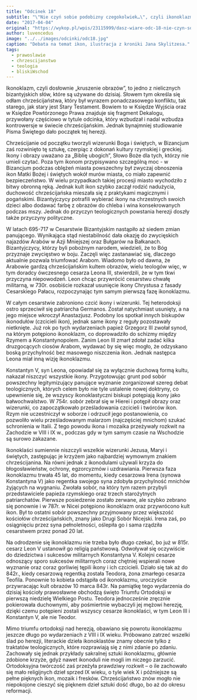 ```yaml
---
title: "Odcinek 18"
subtitle: "\"Nie czyń sobie podobizny czegokolwiek…\", czyli ikonoklazm."
date: "2017-04-04"
original: "https://wykop.pl/wpis/23115999/dasz-wiare-odc-18-nie-czyn-sobie-podobizny-czegoko"
author: luvencedus
image: "../../images/odcinki/odc18.jpg"
caption: "Debata na temat ikon, ilustracja z kroniki Jana Skylitzesa."
tags:
  - prawoslawie
  - chrzescijanstwo
  - teologia
  - bliskiWschod
---
```


Ikonoklazm, czyli dosłownie „kruszenie obrazów”, to jedno z nielicznych bizantyjskich słów, które są używane do dzisiaj. Słowem tym określa się odłam chrześcijaństwa, który był wyrazem ponadczasowego konfliktu, tak starego, jak stary jest Stary Testament. Bowiem to w Księdze Wyjścia oraz w Księdze Powtórzonego Prawa znajduje się fragment Dekalogu, przywołany częściowo w tytule odcinka, który wzbudzał i nadal wzbudza kontrowersje w świecie chrześcijańskim. Jednak bynajmniej studiowanie Pisma Świętego dało początek tej herezji.

Chrześcijanie od początku tworzyli wizerunki Boga i świętych, w Bizancjum zaś rozwinięto tę sztukę, czerpiąc z dokonań kultury rzymskiej i greckiej. Ikony i obrazy uważano za „Biblię ubogich”, Słowo Boże dla tych, którzy nie umieli czytać. Poza tym ikonom przypisywano szczególną moc - w Bizancjum podczas oblężeń miasta powszechny był zwyczaj obnoszenia ikon Matki Bożej i świętych wokół murów miasta, co miało zapewnić bezpieczeństwo. W wielu przypadkach takiej procesji miasto wychodziło z bitwy obronną ręką. Jednak kult ikon szybko zaczął rodzić nadużycia, duchowość chrześcijańska mieszała się z praktykami magicznymi i pogańskimi. Bizantyjczycy potrafili wybierać ikony na chrzestnych swoich dzieci albo dodawać farbę z obrazów do chleba i wina konsekrowanych podczas mszy. Jednak do przyczyn teologicznych powstania herezji doszły także przyczyny polityczne.

W latach 695-717 w Cesarstwie Bizantyjskim nastąpiło aż siedem zmian panującego. Wynikająca stąd niestabilność dała okazję do zwycięskich najazdów Arabów w Azji Mniejszej oraz Bułgarów na Bałkanach. Bizantyjczycy, którzy byli pobożnym narodem, wiedzieli, że to Bóg przyznaje zwycięstwo w boju. Zaczęli więc zastanawiać się, dlaczego aktualnie pozwala triumfować Arabom. Wiadomo było od dawna, że Arabowie gardzą chrześcijańskim kultem obrazów, wielu teologów więc, w tym doradcy ówczesnego cesarza Leona III, stwierdzili, że w tym tkwi przyczyna niepowodzeń. Leon chcąc przywrócić cesarstwu chwałę militarną, w 730r. osobiście rozkazał usunięcie ikony Chrystusa z fasady Cesarskiego Pałacu, rozpoczynając tym samym pierwszą fazę ikonoklazmu.

W całym cesarstwie zabroniono czcić ikony i wizerunki. Tej heterodoksji ostro sprzeciwił się patriarcha Germanos. Został natychmiast usunięty, a na jego miejsce wkroczył Anastazjusz. Podobny los spotkał innych biskupów ikonodułów (czcicieli ikon), jednak same ikony z reguły pozostawały nietknięte. Już rok po tych wydarzeniach papież Grzegorz III zwołał synod, na którym potępiono ikonoklazm, co doprowadziło do schizmy między Rzymem a Konstantynopolem. Zanim Leon III zmarł zdołał zadać kilka druzgocących ciosów Arabom, wydawać by się więc mogło, że odzyskano boską przychylność bez masowego niszczenia ikon. Jednak następca Leona miał inną wizję ikonoklazmu.

Konstantyn V, syn Leona, opowiadał się za wyłącznie duchową formą kultu, nakazał niszczyć wszystkie ikony. Przygotowując grunt pod sobór powszechny legitymizujący panujące wyznanie zorganizował szereg debat teologicznych, których celem było nie tyle ustalenie nowej doktryny, co upewnienie się, że wszyscy ikonoklastyczni biskupi potępiają ikony jako bałwochwalstwo. W 754r. sobór zebrał się w Hierei i potępił obrazy oraz wizerunki, co zapoczątkowało prześladowania czcicieli i twórców ikon. Rzym nie uczestniczył w soborze i odrzucił jego postanowienia, co pozwoliło wielu prześladowanym malarzom (najczęściej mnichom) szukać schronienia w Italii. Z tego powodu ikona i mozaika przeżywały rozkwit na Zachodzie w VIII i IX w., podczas gdy w tym samym czasie na Wschodzie są surowo zakazane.

Ikonoklaści sumiennie niszczyli wszelkie wizerunki Jezusa, Maryi i świętych, zastępując je krzyżem jako najbardziej wymownym znakiem chrześcijanina. Na równi jednak z ikonodulami używali krzyża do błogosławieństw, ochrony, egzorcyzmów i uzdrawiania. Pierwsza faza ikonoklazmu trwała 45 lat, do momentu, kiedy cesarzowa Irena (synowa Konstantyna V) jako regentka swojego syna zdobyła przychylność mnichów żyjących na wygnaniu. Zwołała sobór, na który tym razem przybyli przedstawiciele papieża rzymskiego oraz trzech starożytnych patriarchatów. Pierwsze posiedzenie zostało zerwane, ale szybko zebrano się ponownie i w 787r. w Nicei potępiono ikonoklazm oraz przywrócono kult ikon. Był to ostatni sobór powszechny przyjmowany przez większość kościołów chrześcijańskich, znany jako Drugi Sobór Nicejski. Irena zaś, po osiągnięciu przez syna pełnoletności, oślepiła go i sama rządziła cesarstwem przez ponad 20 lat.

Na odrodzenie się ikonoklazmu nie trzeba było długo czekać, bo już w 815r. cesarz Leon V ustanowił go religią państwową. Odwoływał się oczywiście do dziedzictwa i sukcesów militarnych Konstantyna V. Kolejni cesarze odnoszący sporo sukcesów militarnych coraz chętniej wspierali nowe wyznanie oraz coraz gorliwiej tępili ikony i ich czcicieli. Działo się tak aż do 842r., kiedy cesarzową regentką została Teodora, żona zmarłego cesarza Teofila. Ponownie to kobieta odstąpiła od ikonoklazmu, uroczyście przywracając kult obrazów 10 marca 843r. Na pamiątkę tego wydarzenia do dzisiaj kościoły prawosławne obchodzą święto Triumfu Ortodoksji w pierwszą niedzielę Wielkiego Postu. Teodora jednocześnie zręcznie pokierowała duchownymi, aby pośmiertnie wybaczyli jej mężowi herezję, dzięki czemu potępieni zostali wszyscy cesarze ikonoklaści, w tym Leon III i Konstantyn V, ale nie Teodor.

Mimo triumfu ortodoksji nad herezją, obawiano się powrotu ikonoklazmu jeszcze długo po wydarzeniach z VIII i IX wieku. Próbowano zatrzeć wszelki ślad po herezji, literackie dzieła ikonoklastów znamy obecnie tylko z traktatów teologicznych, które rozprawiają się z nimi zdanie po zdaniu. Zachowały się jednak przykłady sakralnej sztuki ikonoklazmu, głównie zdobione krzyże, gdyż nawet ikonoduli nie mogli im niczego zarzucić. Ortodoksyjna twórczość zaś przeżyła prawdziwy rozkwit – o ile zachowało się mało religijnych dzieł sprzed IX wieku, o tyle wiek X i późniejsze są pełne pięknych ikon, mozaik i fresków. Chrześcijaństwo znów mogło nie niepokojone cieszyć się pięknem dzieł sztuki dość długo, bo aż do okresu reformacji.
